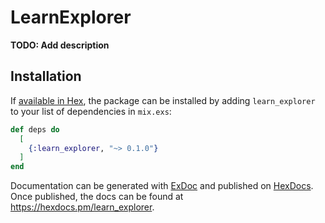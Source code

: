 # LearnExplorer

**TODO: Add description**

## Installation

If [available in Hex](https://hex.pm/docs/publish), the package can be installed
by adding `learn_explorer` to your list of dependencies in `mix.exs`:

```elixir
def deps do
  [
    {:learn_explorer, "~> 0.1.0"}
  ]
end
```

Documentation can be generated with [ExDoc](https://github.com/elixir-lang/ex_doc)
and published on [HexDocs](https://hexdocs.pm). Once published, the docs can
be found at <https://hexdocs.pm/learn_explorer>.

